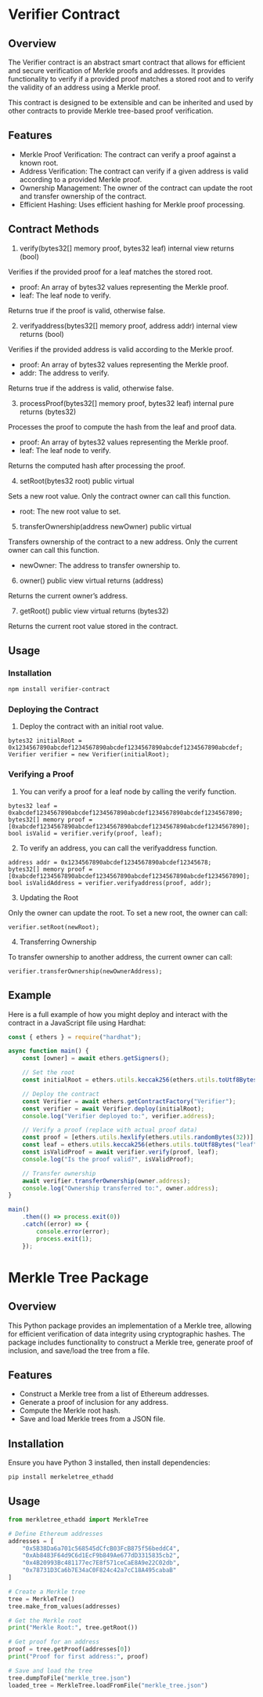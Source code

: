 # Verifier Contract

## Overview
The Verifier contract is an abstract smart contract that allows for efficient and secure verification of Merkle proofs and addresses. It provides functionality to verify if a provided proof matches a stored root and to verify the validity of an address using a Merkle proof.

This contract is designed to be extensible and can be inherited and used by other contracts to provide Merkle tree-based proof verification.
## Features
- Merkle Proof Verification: The contract can verify a proof against a known root.
- Address Verification: The contract can verify if a given address is valid according to a provided Merkle proof.
- Ownership Management: The owner of the contract can update the root and transfer ownership of the contract.
- Efficient Hashing: Uses efficient hashing for Merkle proof processing.

## Contract Methods

1. verify(bytes32[] memory proof, bytes32 leaf) internal view returns (bool)

Verifies if the provided proof for a leaf matches the stored root.

- proof: An array of bytes32 values representing the Merkle proof.
- leaf: The leaf node to verify.

Returns true if the proof is valid, otherwise false.

2. verifyaddress(bytes32[] memory proof, address addr) internal view returns (bool)

Verifies if the provided address is valid according to the Merkle proof.

- proof: An array of bytes32 values representing the Merkle proof.
- addr: The address to verify.

Returns true if the address is valid, otherwise false.

3. processProof(bytes32[] memory proof, bytes32 leaf) internal pure returns (bytes32)

Processes the proof to compute the hash from the leaf and proof data.

- proof: An array of bytes32 values representing the Merkle proof.
- leaf: The leaf node to verify.

Returns the computed hash after processing the proof.

4. setRoot(bytes32 root) public virtual

Sets a new root value. Only the contract owner can call this function.

- root: The new root value to set.

5. transferOwnership(address newOwner) public virtual

Transfers ownership of the contract to a new address. Only the current owner can call this function.

- newOwner: The address to transfer ownership to.

6. owner() public view virtual returns (address)

Returns the current owner’s address.

7. getRoot() public view virtual returns (bytes32)

Returns the current root value stored in the contract.

## Usage

### Installation
```sh
npm install verifier-contract
```

### Deploying the Contract

1. Deploy the contract with an initial root value.
```solidity
bytes32 initialRoot = 0x1234567890abcdef1234567890abcdef1234567890abcdef1234567890abcdef;
Verifier verifier = new Verifier(initialRoot);
```

### Verifying a Proof

1. You can verify a proof for a leaf node by calling the verify function.
```solidity
bytes32 leaf = 0xabcdef1234567890abcdef1234567890abcdef1234567890abcdef1234567890;
bytes32[] memory proof = [0xabcdef1234567890abcdef1234567890abcdef1234567890abcdef1234567890];
bool isValid = verifier.verify(proof, leaf);
```
    
2. To verify an address, you can call the verifyaddress function.
```solidity
address addr = 0x1234567890abcdef1234567890abcdef12345678;
bytes32[] memory proof = [0xabcdef1234567890abcdef1234567890abcdef1234567890abcdef1234567890];
bool isValidAddress = verifier.verifyaddress(proof, addr);
```

3. Updating the Root

Only the owner can update the root. To set a new root, the owner can call:
```solidity
verifier.setRoot(newRoot);
```

4. Transferring Ownership

To transfer ownership to another address, the current owner can call:
```solidity
verifier.transferOwnership(newOwnerAddress);
```

## Example

Here is a full example of how you might deploy and interact with the contract in a JavaScript file using Hardhat:
```js
const { ethers } = require("hardhat");

async function main() {
    const [owner] = await ethers.getSigners();

    // Set the root
    const initialRoot = ethers.utils.keccak256(ethers.utils.toUtf8Bytes("initialRoot"));

    // Deploy the contract
    const Verifier = await ethers.getContractFactory("Verifier");
    const verifier = await Verifier.deploy(initialRoot);
    console.log("Verifier deployed to:", verifier.address);

    // Verify a proof (replace with actual proof data)
    const proof = [ethers.utils.hexlify(ethers.utils.randomBytes(32))];
    const leaf = ethers.utils.keccak256(ethers.utils.toUtf8Bytes("leaf"));
    const isValidProof = await verifier.verify(proof, leaf);
    console.log("Is the proof valid?", isValidProof);

    // Transfer ownership
    await verifier.transferOwnership(owner.address);
    console.log("Ownership transferred to:", owner.address);
}

main()
    .then(() => process.exit(0))
    .catch((error) => {
        console.error(error);
        process.exit(1);
    });
```

# Merkle Tree Package

## Overview
This Python package provides an implementation of a Merkle tree, allowing for efficient verification of data integrity using cryptographic hashes. The package includes functionality to construct a Merkle tree, generate proof of inclusion, and save/load the tree from a file.

## Features
- Construct a Merkle tree from a list of Ethereum addresses.
- Generate a proof of inclusion for any address.
- Compute the Merkle root hash.
- Save and load Merkle trees from a JSON file.

## Installation
Ensure you have Python 3 installed, then install dependencies:
```sh
pip install merkeletree_ethadd
```

## Usage
```python
from merkletree_ethadd import MerkleTree

# Define Ethereum addresses
addresses = [
    "0x5B38Da6a701c568545dCfcB03FcB875f56beddC4",
    "0xAb8483F64d9C6d1EcF9b849Ae677dD3315835cb2",
    "0x4B20993Bc481177ec7E8f571ceCaE8A9e22C02db",
    "0x78731D3Ca6b7E34aC0F824c42a7cC18A495cabaB"
]

# Create a Merkle tree
tree = MerkleTree()
tree.make_from_values(addresses)

# Get the Merkle root
print("Merkle Root:", tree.getRoot())

# Get proof for an address
proof = tree.getProof(addresses[0])
print("Proof for first address:", proof)

# Save and load the tree
tree.dumpToFile("merkle_tree.json")
loaded_tree = MerkleTree.loadFromFile("merkle_tree.json")
```
